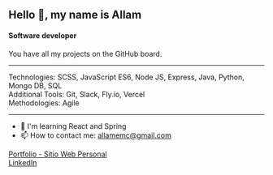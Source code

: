 ## Hello 👋, my name is Allam
#### Software developer

You have all my projects on the GitHub board.

--------------------------------------

Technologies: SCSS, JavaScript ES6, Node JS, Express, Java, Python, Mongo DB, SQL<br>
Additional Tools: Git, Slack, Fly.io, Vercel<br>
Methodologies: Agile

-------------------------------------

- 🌱 I'm learning React and Spring
- 📫 How to contact me: allamemc@gmail.com

<a href="https://allam-dev.vercel.app/">Portfolio - Sitio Web Personal</a><br>
<a href="https://www.linkedin.com/in/allam-miranda-carrasco-368429256">LinkedIn</a>


